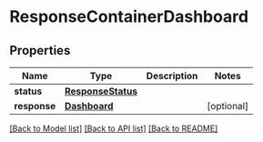 # ResponseContainerDashboard

## Properties
Name | Type | Description | Notes
------------ | ------------- | ------------- | -------------
**status** | [**ResponseStatus**](ResponseStatus.md) |  | 
**response** | [**Dashboard**](Dashboard.md) |  | [optional] 

[[Back to Model list]](../README.md#documentation-for-models) [[Back to API list]](../README.md#documentation-for-api-endpoints) [[Back to README]](../README.md)


